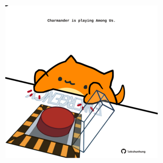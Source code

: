 <!-- built at 06/11/2024, 21:00:45 UTC -->
<p align="center">
  <img width="500" height="500" src="./ReadmeImage.svg">
</p>
